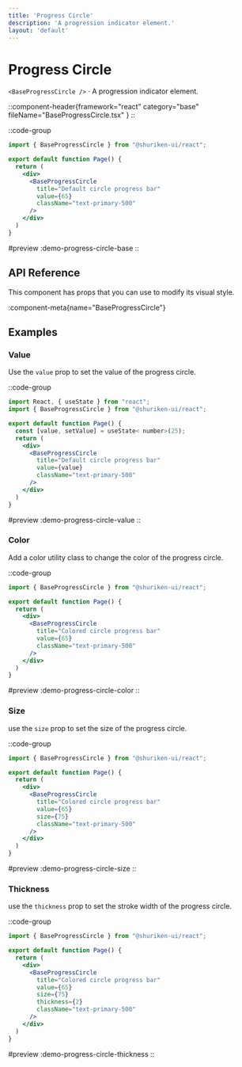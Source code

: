 ```yaml
---
title: 'Progress Circle'
description: 'A progression indicator element.'
layout: 'default'
---
```


# Progress Circle

`<BaseProgressCircle />` · A progression indicator element.

::component-header{framework="react" category="base" fileName="BaseProgressCircle.tsx" }
::

::code-group

```jsx [DemoProgressCircleBase.tsx]
import { BaseProgressCircle } from "@shuriken-ui/react";

export default function Page() {
  return (
    <div>
      <BaseProgressCircle
        title="Default circle progress bar"
        value={65}
        className="text-primary-500"
      />
    </div>
  )
}
```

#preview
:demo-progress-circle-base
::

## API Reference

This component has props that you can use to modify its visual style.

:component-meta{name="BaseProgressCircle"}

## Examples

### Value

Use the `value` prop to set the value of the progress circle.

::code-group

```jsx [DemoProgressCircleValue.tsx]
import React, { useState } from "react";
import { BaseProgressCircle } from "@shuriken-ui/react";

export default function Page() {
  const [value, setValue] = useState< number>(25);
  return (
    <div>
      <BaseProgressCircle
        title="Default circle progress bar"
        value={value}
        className="text-primary-500"
      />
    </div>
  )
}
```

#preview
:demo-progress-circle-value
::

### Color

Add a color utility class to change the color of the progress circle.

::code-group

```jsx [DemoProgressCircleColor.tsx]
import { BaseProgressCircle } from "@shuriken-ui/react";

export default function Page() {
  return (
    <div>
      <BaseProgressCircle
        title="Colored circle progress bar"
        value={65}
        className="text-primary-500"
      />
    </div>
  )
}
```

#preview
:demo-progress-circle-color
::

### Size

use the `size` prop to set the size of the progress circle.

::code-group

```jsx [DemoProgressCircleSize.tsx]
import { BaseProgressCircle } from "@shuriken-ui/react";

export default function Page() {
  return (
    <div>
      <BaseProgressCircle
        title="Colored circle progress bar"
        value={65}
        size={75}
        className="text-primary-500"
      />
    </div>
  )
}
```

#preview
:demo-progress-circle-size
::

### Thickness

use the `thickness` prop to set the stroke width of the progress circle.

::code-group

```jsx [DemoProgressCircleThickness.tsx]
import { BaseProgressCircle } from "@shuriken-ui/react";

export default function Page() {
  return (
    <div>
      <BaseProgressCircle
        title="Colored circle progress bar"
        value={65}
        size={75}
        thickness={2}
        className="text-primary-500"
      />
    </div>
  )
}
```

#preview
:demo-progress-circle-thickness
::